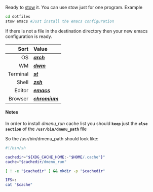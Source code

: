 Ready to [stow](https://www.gnu.org/software/stow/) it.
You can use stow just for one program. Example
```sh
cd dotfiles
stow emacs #Just install the emacs configuration
```
If there is not a file in the destination directory then
your new emacs configuration is ready.

|     Sort | Value                                              |
|---------:|:---------------------------------------------------|
|       OS | ***[arch](https://ubuntu.com/)***                  |
|       WM | ***[dwm](https://dwm.suckless.org/)***             |
| Terminal | ***[st](https://st.suckless.org)***                |
|    Shell | ***[zsh](https://zsh.org/)***                      |
|   Editor | ***[emacs](https://neovim.io/)***                  |
|  Browser | ***[chromium](https://https://www.chromium.org)*** |


#### Notes
In order to install *dmenu_run* cache list
you should **`keep`** just the **`else section`** of the
**`/usr/bin/dmenu_path`** file

So the /usr/bin/dmenu_path should look like:
```sh
#!/bin/sh

cachedir="${XDG_CACHE_HOME:-"$HOME/.cache"}"
cache="$cachedir/dmenu_run"

[ ! -e "$cachedir" ] && mkdir -p "$cachedir"

IFS=:
cat "$cache"
```
